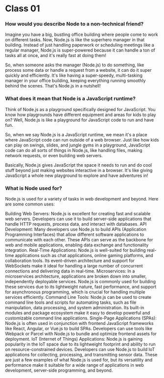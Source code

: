 # Class 01

### How would you describe Node to a non-technical friend?
Imagine you have a big, bustling office building where people come to work on different tasks. Now, Node.js is like the superhero manager in that building. Instead of just handling paperwork or scheduling meetings like a regular manager, Node.js is super-powered because it can handle a ton of tasks all at once, and it's really fast at doing them!

So, when someone asks the manager (Node.js) to do something, like process some data or handle a request from a website, it can do it super quickly and efficiently. It's like having a super-speedy, multi-tasking manager in your office building, keeping everything running smoothly behind the scenes. That's Node.js in a nutshell!

### What does it mean that Node is a JavaScript runtime?
Think of Node.js as a playground specifically designed for JavaScript. You know how playgrounds have different equipment and areas for kids to play on? Well, Node.js is like a playground for JavaScript code to run and have fun.

So, when we say Node.js is a JavaScript runtime, we mean it's a place where JavaScript code can run outside of a web browser. Just like how kids can play on swings, slides, and jungle gyms in a playground, JavaScript code can do all sorts of things in Node.js, like handling files, making network requests, or even building web servers.

Basically, Node.js gives JavaScript the space it needs to run and do cool stuff beyond just making websites interactive in a browser. It's like giving JavaScript a whole new playground to explore and have adventures in!

### What is Node used for?
Node.js is used for a variety of tasks in web development and beyond. Here are some common uses:

Building Web Servers: Node.js is excellent for creating fast and scalable web servers. Developers can use it to build server-side applications that handle HTTP requests, process data, and interact with databases.
API Development: Many developers use Node.js to build APIs (Application Programming Interfaces) that allow different software applications to communicate with each other. These APIs can serve as the backbone for web and mobile applications, enabling data exchange and functionality integration.
Real-Time Applications: Node.js is well-suited for building real-time applications such as chat applications, online gaming platforms, and collaboration tools. Its event-driven architecture and support for WebSockets make it ideal for handling a large number of concurrent connections and delivering data in real-time.
Microservices: In a microservices architecture, applications are broken down into smaller, independently deployable services. Node.js is commonly used for building these services due to its lightweight nature, fast performance, and support for asynchronous programming, which is crucial for handling multiple services efficiently.
Command Line Tools: Node.js can be used to create command line tools and scripts for automating tasks, such as file manipulation, data processing, and system administration. Its built-in modules and package ecosystem make it easy to develop powerful and customizable command line applications.
Single-Page Applications (SPAs): Node.js is often used in conjunction with frontend JavaScript frameworks like React, Angular, or Vue.js to build SPAs. Developers can use tools like Webpack or Parcel with Node.js to bundle and optimize frontend assets for deployment.
IoT (Internet of Things) Applications: Node.js is gaining popularity in the IoT space due to its lightweight footprint and ability to run on resource-constrained devices. Developers can use Node.js to build IoT applications for collecting, processing, and transmitting sensor data.
These are just a few examples of what Node.js is used for, but its versatility and performance make it suitable for a wide range of applications in web development, server-side programming, and beyond.
